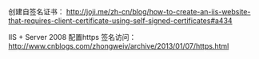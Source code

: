 
创建自签名证书：
	http://joji.me/zh-cn/blog/how-to-create-an-iis-website-that-requires-client-certificate-using-self-signed-certificates#a434



IIS + Server 2008 配置https 签名访问：
	http://www.cnblogs.com/zhongweiv/archive/2013/01/07/https.html
